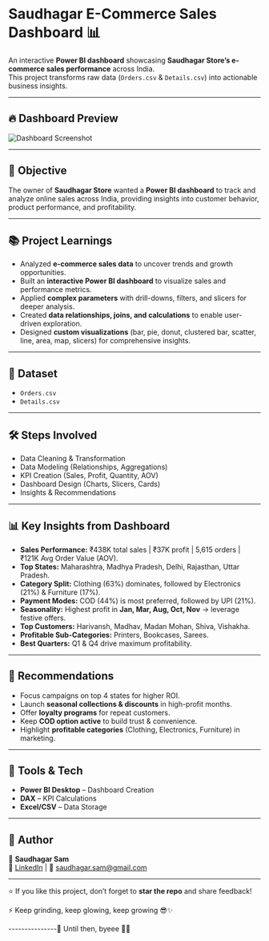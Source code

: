 # Saudhagar E-Commerce Sales Dashboard 📊

An interactive **Power BI dashboard** showcasing **Saudhagar Store’s e-commerce sales performance** across India.  
This project transforms raw data (`Orders.csv` & `Details.csv`) into actionable business insights.

---

## 🔥 Dashboard Preview
![Dashboard Screenshot](https://user-images.githubusercontent.com/97950473/239038511-8f9d2583-3022-41dd-bd26-3c2d8197b1c3.png)

---

## 🎯 Objective  
The owner of **Saudhagar Store** wanted a **Power BI dashboard** to track and analyze online sales across India, providing insights into customer behavior, product performance, and profitability.  

---

## 📚 Project Learnings  
- Analyzed **e-commerce sales data** to uncover trends and growth opportunities.  
- Built an **interactive Power BI dashboard** to visualize sales and performance metrics.  
- Applied **complex parameters** with drill-downs, filters, and slicers for deeper analysis.  
- Created **data relationships, joins, and calculations** to enable user-driven exploration.  
- Designed **custom visualizations** (bar, pie, donut, clustered bar, scatter, line, area, map, slicers) for comprehensive insights.  

---


## 📂 Dataset
- `Orders.csv`
- `Details.csv`

---

## 🛠️ Steps Involved
- Data Cleaning & Transformation  
- Data Modeling (Relationships, Aggregations)  
- KPI Creation (Sales, Profit, Quantity, AOV)  
- Dashboard Design (Charts, Slicers, Cards)  
- Insights & Recommendations  

---

## 📊 Key Insights from Dashboard
- **Sales Performance:** ₹438K total sales | ₹37K profit | 5,615 orders | ₹121K Avg Order Value (AOV).  
- **Top States:** Maharashtra, Madhya Pradesh, Delhi, Rajasthan, Uttar Pradesh.  
- **Category Split:** Clothing (63%) dominates, followed by Electronics (21%) & Furniture (17%).  
- **Payment Modes:** COD (44%) is most preferred, followed by UPI (21%).  
- **Seasonality:** Highest profit in **Jan, Mar, Aug, Oct, Nov** → leverage festive offers.  
- **Top Customers:** Harivansh, Madhav, Madan Mohan, Shiva, Vishakha.  
- **Profitable Sub-Categories:** Printers, Bookcases, Sarees.  
- **Best Quarters:** Q1 & Q4 drive maximum profitability.  

---

## 🚀 Recommendations
- Focus campaigns on top 4 states for higher ROI.  
- Launch **seasonal collections & discounts** in high-profit months.  
- Offer **loyalty programs** for repeat customers.  
- Keep **COD option active** to build trust & convenience.  
- Highlight **profitable categories** (Clothing, Electronics, Furniture) in marketing.  

---

## 🧰 Tools & Tech
- **Power BI Desktop** – Dashboard Creation  
- **DAX** – KPI Calculations  
- **Excel/CSV** – Data Storage  

---

## 📌 Author
👤 **Saudhagar Sam**  
🔗 [LinkedIn](https://linkedin.com/in/saudhagar-sam) | 📧 saudhagar.sam@gmail.com  

---

⭐ If you like this project, don’t forget to **star the repo** and share feedback!


 ⚡ Keep grinding, keep glowing, keep growing 😎✨


---------------👋 Until then, byeee 🚀🌟 
